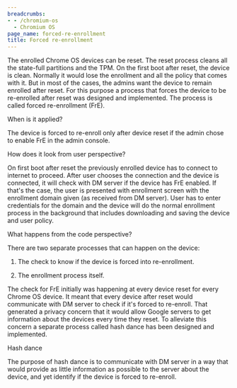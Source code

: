 ```yaml
---
breadcrumbs:
- - /chromium-os
  - Chromium OS
page_name: forced-re-enrollment
title: Forced re-enrollment
---
```


The enrolled Chrome OS devices can be reset. The reset process cleans all the
state-full partitions and the TPM. On the first boot after reset, the device is
clean. Normally it would lose the enrollment and all the policy that comes with
it. But in most of the cases, the admins want the device to remain enrolled
after reset. For this purpose a process that forces the device to be re-enrolled
after reset was designed and implemented. The process is called forced
re-enrollment (FrE).

When is it applied?

The device is forced to re-enroll only after device reset if the admin chose to
enable FrE in the admin console.

How does it look from user perspective?

On first boot after reset the previously enrolled device has to connect to
internet to proceed. After user chooses the connection and the device is
connected, it will check with DM server if the device has FrE enabled. If that's
the case, the user is presented with enrollment screen with the enrollment
domain given (as received from DM server). User has to enter credentials for the
domain and the device will do the normal enrollment process in the background
that includes downloading and saving the device and user policy.

What happens from the code perspective?

There are two separate processes that can happen on the device:

1. The check to know if the device is forced into re-enrollment.

2. The enrollment process itself.

The check for FrE initially was happening at every device reset for every Chrome
OS device. It meant that every device after reset would communicate with DM
server to check if it's forced to re-enroll. That generated a privacy concern
that it would allow Google servers to get information about the devices every
time they reset. To alleviate this concern a separate process called hash dance
has been designed and implemented.

Hash dance

The purpose of hash dance is to communicate with DM server in a way that would
provide as little information as possible to the server about the device, and
yet identify if the device is forced to re-enroll.